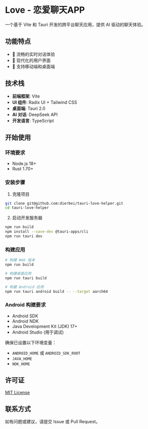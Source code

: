 # Love - 恋爱聊天APP

一个基于 Vite 和 Tauri 开发的跨平台聊天应用，提供 AI 驱动的聊天体验。

## 功能特点

- 💬 流畅的实时对话体验
- 🎨 现代化的用户界面
- 📱 支持移动端和桌面端

## 技术栈

- **前端框架**: Vite
- **UI 组件**: Radix UI + Tailwind CSS
- **桌面端**: Tauri 2.0
- **AI 对话**: DeepSeek API
- **开发语言**: TypeScript

## 开始使用

### 环境要求

- Node.js 18+ 
- Rust 1.70+

### 安装步骤

1. 克隆项目
```bash
git clone git@github.com:dierbei/tauri-love-helper.git
cd tauri-love-helper
```

2. 启动开发服务器
```bash
npm run build
npm install --save-dev @tauri-apps/cli
npm run tauri dev
```

### 构建应用

```bash
# 构建 Web 版本
npm run build

# 构建桌面应用
npm run tauri build

# 构建 Android 应用
npm run tauri android build -- --target aarch64
```

### Android 构建要求

- Android SDK
- Android NDK
- Java Development Kit (JDK) 17+
- Android Studio (用于调试)

确保已设置以下环境变量：
- `ANDROID_HOME` 或 `ANDROID_SDK_ROOT`
- `JAVA_HOME`
- `NDK_HOME`

## 许可证

[MIT License](LICENSE)

## 联系方式

如有问题或建议，请提交 Issue 或 Pull Request。